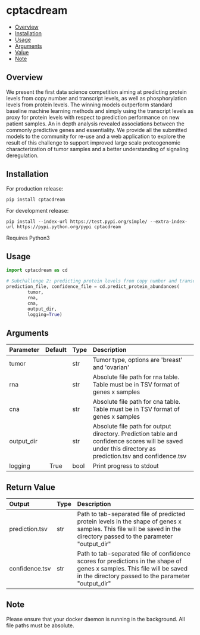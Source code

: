# cptacdream

- [Overview](#Overview)
- [Installation](#installation)
- [Usage](#Usage)
- [Arguments](#Arguments)
- [Value](#Value)
- [Note](#Note)

## Overview
We present the first data science competition aiming at predicting protein levels from copy number and transcript levels, as well as phosphorylation levels from protein levels. The winning models outperform standard baseline machine learning methods and simply using the transcript levels as proxy for protein levels with respect to prediction performance on new patient samples.
An in depth analysis revealed associations between the commonly predictive genes and essentiality. We provide all the submitted models to the community for re-use and a web application to explore the result of this challenge to support improved large scale proteogenomic characterization of tumor samples and a better understanding of signaling deregulation.

## Installation
For production release:
```
pip install cptacdream
```
For development release:
```
pip install --index-url https://test.pypi.org/simple/ --extra-index-url https://pypi.python.org/pypi cptacdream
```
Requires Python3
## Usage
```python
import cptacdream as cd

# Subchallenge 2: predicting protein levels from copy number and transcript levels
prediction_file, confidence_file = cd.predict_protein_abundances(
        tumor,
        rna,
        cna,
        output_dir,
        logging=True)
```

## Arguments
  
| Parameter                 | Default       |Type       | Description   |	
| :------------------------ |:-------------:|:-------------|:-------------|
| tumor	       |	           |str	          |Tumor type, options are 'breast' and 'ovarian'
| rna	       |	           |str	          |Absolute file path for rna table. Table must be in TSV format of genes x samples
| cna	       |	           |str	          |Absolute file path for cna table. Table must be in TSV format of genes x samples
| output_dir	       |	           |str	          |Absolute file path for output directory. Prediction table and confidence scores will be saved under this directory as prediction.tsv and confidence.tsv
| logging	       |True	           |bool	          |Print progress to stdout

## Return Value
| Output                 |Type       | Description   |	
| :------------------------|:-------------|:-------------|
| prediction.tsv	      |str	          |Path to tab-separated file of predicted protein levels in the shape of genes x samples. This file will be saved in the directory passed to the parameter "output_dir"
| confidence.tsv	      |str	          |Path to tab-separated file of confidence scores for predictions in the shape of genes x samples. This file will be saved in the directory passed to the parameter "output_dir"

## Note
Please ensure that your docker daemon is running in the background.
All file paths must be absolute.

